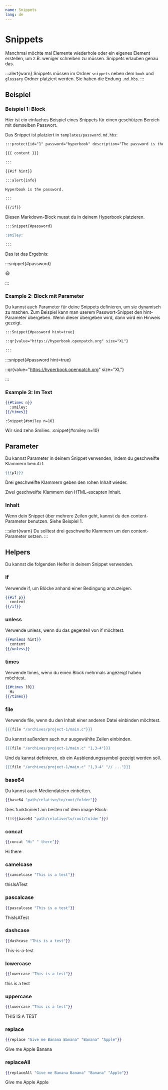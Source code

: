 ```yaml
---
name: Snippets
lang: de
---
```


# Snippets

Manchmal möchte mal Elemente wiederhole oder ein eigenes Element erstellen, um z.B. weniger schreiben zu müssen. Snippets erlauben genau das.

:::alert{warn}
Snippets müssen im Ordner `snippets` neben dem `book` und `glossary` Ordner platziert werden. Sie haben die Endung `.md.hbs`.
:::

## Beispiel

### Beispiel 1: Block

Hier ist ein einfaches Beispiel eines Snippets für einen geschützen Bereich mit demselben Passwort.

Das Snippet ist platziert in `templates/password.md.hbs`:

```md
:::protect{id="1" password="hyperbook" description="The password is the name of this project."}

{{{ content }}}

:::

{{#if hint}}

:::alert{info}

Hyperbook is the password.

:::

{{/if}}
```

Diesen Markdown-Block musst du in deinem Hyperbook platzieren.

```md
:::Snippet{#password}

:smiley:

:::
```

Das ist das Ergebnis:

:::snippet{#password}

:smiley:

:::

### Example 2: Block mit Parameter

Du kannst auch Parameter für deine Snippets definieren, um sie dynamisch zu machen. Zum Beispiel kann man userem Passwort-Snippet den hint-Parameter übergeben. Wenn dieser übergeben wird, dann wird ein Hinweis gezeigt.

```md
:::Snippet{#password hint=true}

::qr{value="https://hyperbook.openpatch.org" size="XL"}

:::
```

:::snippet{#password hint=true}

::qr{value="https://hyperbook.openpatch.org" size="XL"}

:::

### Example 3: Im Text

```hbs
{{#times n}}
  :smiley:
{{/times}}
```

```md
:Snippet{#smiley n=10}
```

Wir sind zehn Smilies: :snippet{#smiley n=10}

## Parameter

Du kannst Parameter in deinem Snippet verwenden, indem du geschweifte Klammern benutzt.

```hbs
{{{p1}}}
```

Drei geschweifte Klammern geben den rohen Inhalt wieder.

Zwei geschweifte Klammern den HTML-escapten Inhalt.

### Inhalt

Wenn dein Snippet über mehrere Zeilen geht, kannst du den content-Parameter benutzen. Siehe Beispiel 1.

:::alert{warn}
Du solltest drei geschweifte Klammern um den content-Parameter setzen.
:::

## Helpers

Du kannst die folgenden Helfer in deinem Snippet verwenden.

### if

Verwende if, um Blöcke anhand einer Bedingung anzuzeigen.

```hbs
{{#if p}}
  content
{{/if}}
```

### unless

Verwende unless, wenn du das gegenteil von if möchtest.

```hbs
{{#unless hint}}
  content
{{/unless}}
```

### times

Verwende times, wenn du einen Block mehrmals angezeigt haben möchtest.

```hbs
{{#times 10}}
  Hi
{{/times}}
```

### file

Verwende file, wenn du den Inhalt einer anderen Datei einbinden möchtest.

```hbs
{{{file "/archives/project-1/main.c"}}}
```

Du kannst außerdem auch nur ausgewählte Zeilen einbinden.

```hbs
{{{file "/archives/project-1/main.c" "1,3-4"}}}
```

Und du kannst definieren, ob ein Ausblendungssymbol gezeigt werden soll.

```hbs
{{{file "/archives/project-1/main.c" "1,3-4" "// ..."}}}
```

### base64

Du kannst auch Mediendateien einbetten.

```hbs
{{base64 "path/relative/to/root/folder"}}
```

Dies funktioniert am besten mit dem image Block:

```hbs
![]({{base64 "path/relative/to/root/folder"}})
```

### concat

```hbs
{{concat "Hi" " there"}}
```

Hi there

### camelcase

```hbs
{{camcelcase "This is a test"}}
```

thisIsATest

### pascalcase

```hbs
{{pascalcase "This is a test"}}
```

ThisIsATest

### dashcase

```hbs
{{dashcase "This is a test"}}
```

This-is-a-test

### lowercase

```hbs
{{lowercase "This is a test"}}
```

this is a test

### uppercase

```hbs
{{lowercase "This is a test"}}
```

THIS IS A TEST

### replace

```hbs
{{replace "Give me Banana Banana" "Banana" "Apple"}}
```

Give me Apple Banana

### replaceAll

```hbs
{{replaceAll "Give me Banana Banana" "Banana" "Apple"}}
```

Give me Apple Apple
